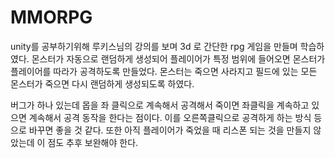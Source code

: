 # MMORPG
unity를 공부하기위해 루키스님의 강의를 보며 3d 로 간단한 rpg 게임을 만들며 학습하였다.
몬스터가 자동으로 랜덤하게 생성되어 플레이어가 특정 범위에 들어오면 몬스터가 플레이어를 따라가 공격하도록 만들었다.
몬스터는 죽으면 사라지고 필드에 있는 모든 몬스터가 죽으면 다시 랜덤하게 생성되도록 하였다.

버그가 하나 있는데 몹을 좌 클릭으로 계속해서 공격해서 죽이면 좌클릭을 계속하고 있으면 계속해서 공격 동작을 한다는 점이다.
이를 오른쪽클릭으로 공격하게 하는 방식 등으로 바꾸면 좋을 것 같다.
또한 아직 플레이어가 죽었을 때 리스폰 되는 것을 만들지 않았는데 이 점도 추후 보완해야 한다.

